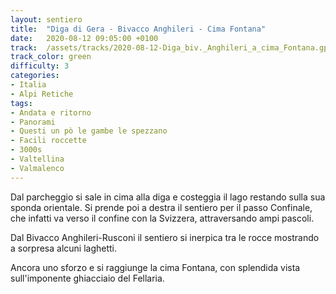 ```yaml
---
layout: sentiero
title:  "Diga di Gera - Bivacco Anghileri - Cima Fontana"
date:   2020-08-12 09:05:00 +0100
track:  /assets/tracks/2020-08-12-Diga_biv._Anghileri_a_cima_Fontana.gpx
track_color: green
difficulty: 3
categories:
- Italia
- Alpi Retiche
tags:
- Andata e ritorno
- Panorami
- Questi un pò le gambe le spezzano
- Facili roccette
- 3000s
- Valtellina
- Valmalenco
---
```


Dal parcheggio si sale in cima alla diga e costeggia il lago restando sulla sua sponda orientale. 
Si prende poi a destra il sentiero per il passo Confinale, che infatti va verso il confine con la Svizzera, attraversando ampi pascoli. 

Dal Bivacco Anghileri-Rusconi il sentiero si inerpica tra le rocce mostrando a sorpresa alcuni laghetti. 

Ancora uno sforzo e si raggiunge la cima Fontana, con splendida vista sull'imponente ghiacciaio del Fellaria.